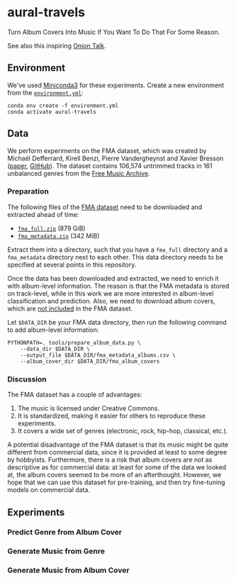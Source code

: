 # aural-travels

Turn Album Covers Into Music If You Want To Do That For Some Reason.

See also this inspiring [Onion Talk](https://www.youtube.com/watch?v=zpNgsU9o4ik).

## Environment
We've used [Miniconda3](https://docs.conda.io/en/latest/miniconda.html) for these experiments. Create a new environment from the [`environment.yml`](environment.yml):
```
conda env create -f environment.yml
conda activate aural-travels
```

## Data
We perform experiments on the FMA dataset, which was created by Michaël Defferrard, Kirell Benzi, Pierre Vandergheynst and Xavier Bresson ([paper](https://arxiv.org/abs/1612.01840), [GitHub](https://github.com/mdeff/fma)). The dataset contains 106,574 untrimmed tracks in 161 unbalanced genres from the [Free Music Archive](https://freemusicarchive.org/).


### Preparation
The following files of the [FMA dataset](https://github.com/mdeff/fma) need to be downloaded and extracted ahead of time:
- [`fma_full.zip`](https://os.unil.cloud.switch.ch/fma/fma_full.zip) (879 GiB)
- [`fma_metadata.zip`](https://os.unil.cloud.switch.ch/fma/fma_metadata.zip) (342 MiB)

Extract them into a directory, such that you have a `fma_full` directory and a `fma_metadata` directory next to each other. This data directory needs to be specified at several points in this repository.

Once the data has been downloaded and extracted, we need to enrich it with album-level information. The reason is that the FMA metadata is stored on track-level, while in this work we are more interested in album-level classification and prediction. Also, we need to download album covers, which are [not included](https://github.com/mdeff/fma/issues/51) in the FMA dataset.

Let `$DATA_DIR` be your FMA data directory, then run the following command to add album-level information:
```
PYTHONPATH=. tools/prepare_album_data.py \
    --data_dir $DATA_DIR \
    --output_file $DATA_DIR/fma_metadata_albums.csv \
    --album_cover_dir $DATA_DIR/fma_album_covers
```

### Discussion
The FMA dataset has a couple of advantages:
1. The music is licensed under Creative Commons.
2. It is standardized, making it easier for others to reproduce these experiments.
3. It covers a wide set of genres (electronic, rock, hip-hop, classical, etc.).

A potential disadvantage of the FMA dataset is that its music might be quite different from commercial data, since it is provided at least to some degree by hobbyists. Furthermore, there is a risk that album covers are not as descriptive as for commercial data: at least for some of the data we looked at, the album covers seemed to be more of an afterthought. However, we hope that we can use this dataset for pre-training, and then try fine-tuning models on commercial data.

## Experiments
### Predict Genre from Album Cover

### Generate Music from Genre

### Generate Music from Album Cover
